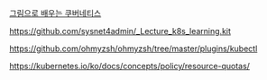 [그림으로 배우는 쿠버네티스](https://www.inflearn.com/course/%EA%B7%B8%EB%A6%BC%EC%9C%BC%EB%A1%9C-%EB%B0%B0%EC%9A%B0%EB%8A%94-%EC%BF%A0%EB%B2%84%EB%84%A4%ED%8B%B0%EC%8A%A4/dashboard)

https://github.com/sysnet4admin/_Lecture_k8s_learning.kit

https://github.com/ohmyzsh/ohmyzsh/tree/master/plugins/kubectl

https://kubernetes.io/ko/docs/concepts/policy/resource-quotas/
